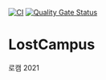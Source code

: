 [![CI](https://github.com/Yukinyaa/LostCampus/actions/workflows/main.yml/badge.svg)](https://github.com/Yukinyaa/LostCampus/actions/workflows/main.yml) [![Quality Gate Status](http://ksyksy12.iptime.org:34000/api/project_badges/measure?project=yukinyaa_lostcampus&metric=alert_status)](http://ksyksy12.iptime.org:34000/dashboard?id=yukinyaa_lostcampus)

# LostCampus
로캠 2021

